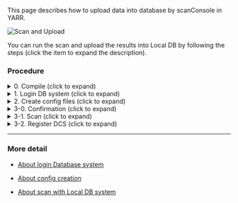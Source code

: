 
This page describes how to upload data into database by scanConsole in YARR.

![Scan and Upload](https://github.com/jlab-hep/localDB-tools/blob/devel/docs/images/scan_upload.png)

You can run the scan and upload the results into Local DB by following the steps (click the item to expand the description).

### Procedure

<details><summary> 0. Compile (click to expand) </summary><div>
<br>

Compile SW on `devel` branch to use YARR SW with Local DB system.

```
cd path/to/Yarr
cd src
git checkout devel
make -j4
```

***
</div></details>

<details><summary> 1. Login DB system (click to expand) </summary><div>
<br>

Login DB system by the script `YARR/src/dbLogin.sh` before the scan.

usage)
```shell-session
cd YARR/src
# set [account name] anything as you like.
source dbLogin.sh [account name] 
e.g.) source dbLogin.sh Arisa
```
> Required information
>* Account name (anything as you like)
>* Your name (FirstName LastName)
>* Your institution
>* Your identification key (if you want to set)
>* Location where you test
>* Machine's name
>
> user config file `[account name]_user.json` is created in ${HOME}/.yarr/

<details><summary>flow) (click)</summary><div>

![dbLogin flow user 1](https://github.com/jlab-hep/localDB-tools/blob/devel/docs/images/dbLogin_1.png)

</div></details>

***
</div></details>

<details><summary> 2. Create config files (click to expand) </summary><div>
<br>

Create [config files](https://github.com/jlab-hep/Yarr/wiki/config-files) and write component data into database by the script `YARR/src/configs/createConfig.sh`.

basic usage)
```
cd configs

./createConfig.sh \
-a [rd53a/fei4b] \
-m [serial number] \
-c [number of chips] \
-r [path/to/controller] \
-i [path/to/DCSconfig] \
-d

e.g.) 
./createConfig.sh \
-a rd53a \
-m ABC-001 \
-c 1 \
-r controller/specCfg.json \
-i testRunInfo.json \
-d
```
> config files are created in YARR/src/configs/[rd53a/fei4b]/[serial number]/
>* chip config files    copied from YARR/src/configs/defaults/default_[rd53a/fei4b].json
>* `connectivity.json`   
>* `controller.json`      copied from [path/to/controller]
>* `info.json`            copied from [path/to/DCSconfig]

<details><summary>flow) (click)</summary><div>

![Config Creation](https://github.com/jlab-hep/localDB-tools/blob/devel/docs/images/config_creation.png)

--> config files are created in YARR/src/configs/rd53a/ABC-001

</div></details>

***
</div></details>

<details><summary> 3-0. Confirmation (click to expand) </summary><div>
<br>

   Fix some values in config files as your setup.

  * [info.json](https://github.com/jlab-hep/Yarr/wiki/Test-information) <br>
    There are production information to upload additional information of the test.
    * production stage name (default: "Testing")
    * DCS (default: None)
  * [connectivity config](https://github.com/jlab-hep/Yarr/wiki/Connectivity) <br>
    There are component information. <br>
    DO NOT CHANGE SERIAL NUMBER.
    * Chip Id, config, tx/rx channel

***
</div></details>

<details><summary> 3-1. Scan (click to expand) </summary><div>
<br>

`YARR/src/doScan_[rd53a/fei4b].sh` can run the scan with uploading database

usage)
```
cd YARR/src
./doScan_[rd53a/fei4b].sh \
-m [serial number] \
-s [scan config] \
-d

e.g.)
./doScan_rd53a.sh \
-m ABC-001 \
-s configs/scans/rd53a/std_digitalscan.json \
-d
```
> This script can execute: <br>
> `./bin/scanConsole` <br>
> `-r configs/[rd53a/fei4b]/[serial number]/controller.json \` <br>
> `-c configs/[rd53a/fei4b]/[serial number]/connectivity.json \` <br>
> `-s [scan config] \` <br>
> `-p -W \` <br>
> `-I configs/[rd53a/fei4b]/[serial number]/info.json` <br>
> <br>
> scanConsole with option `-W` upload scan result into LocalDB

<details><summary>./bin/scanConsole) (click)</summary><div>

```shell-session
./bin/scanConsole \
-r [path to controller config] \
-c [path to connectivity config] \
-s [path to scan config] \
-p -W \
-I [path to environment info config]
 
e.g.) 
./bin/scanConsole \
-r configs/rd53a/ABC-001/controller.json \
-c configs/rd53a/ABC-001/connectivity.json \
-s configs/scans/rd53a/std_digitalscan.json \
-p -W \
-I configs/rd53a/ABC-001/info.json
``` 

***
</div></details>

You can check the results in '127.0.0.1:5000/localdb/' in browser if the viewer is running. <br>
(Ref. [About Viewer Application](https://github.com/jlab-hep/Yarr/wiki/Viewer))

***
</div></details>

<details><summary> 3-2. Register DCS (click to expand) </summary><div>
<br>

`YARR/src/bin/dbAccessor` can register DCS after scan.

usage)
```
./bin/dbAccessor -E data/last_scan/dcs_cache.json
```

There are `"status": "done"` in `data/last_scan/dcs_cache.json` if the registration is succeeded.

</div></details>

------

### More detail

* [About login Database system](https://github.com/jlab-hep/Yarr/wiki/dbLogin)

* [About config creation](https://github.com/jlab-hep/Yarr/wiki/config-files)

* [About scan with Local DB system](https://github.com/jlab-hep/Yarr/wiki/detailScan)
